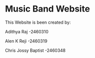 # Music Band Website
This Website is been created by:

Adithya Raj  -2460310

Alen K Reji  -2460319

Chris Jossy Baptist  -2460348
